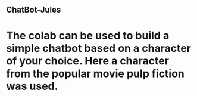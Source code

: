 ## ChatBot-Jules
# The colab can be used to build a simple chatbot based on a character of your choice. Here a character from the popular movie pulp fiction was used.
